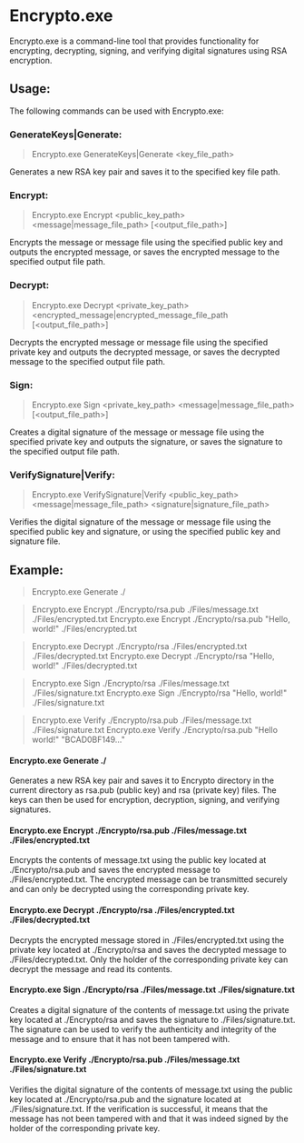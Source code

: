 
# Encrypto.exe

  

Encrypto.exe is a command-line tool that provides functionality for encrypting, decrypting, signing, and verifying digital signatures using RSA encryption.

  

## Usage:

  

The following commands can be used with Encrypto.exe:

  

### GenerateKeys|Generate:

  

>Encrypto.exe GenerateKeys|Generate <key_file_path>

Generates a new RSA key pair and saves it to the specified key file path.

  
  

### Encrypt:

>Encrypto.exe Encrypt <public_key_path>  <message|message_file_path> [<output_file_path>]

Encrypts the message or message file using the specified public key and outputs the encrypted message, or saves the encrypted message to the specified output file path.

  
  

### Decrypt:

>Encrypto.exe Decrypt <private_key_path>  <encrypted_message|encrypted_message_file_path [<output_file_path>]

Decrypts the encrypted message or message file using the specified private key and outputs the decrypted message, or saves the decrypted message to the specified output file path.

  
  

### Sign:

>Encrypto.exe Sign <private_key_path>  <message|message_file_path> [<output_file_path>]

Creates a digital signature of the message or message file using the specified private key and outputs the signature, or saves the signature to the specified output file path.

  
  

### VerifySignature|Verify:

>Encrypto.exe VerifySignature|Verify <public_key_path>  <message|message_file_path>  <signature|signature_file_path>

Verifies the digital signature of the message or message file using the specified public key and signature, or using the specified public key and signature file.

  

## Example:

>Encrypto.exe Generate ./

>Encrypto.exe Encrypt ./Encrypto/rsa.pub ./Files/message.txt ./Files/encrypted.txt
>Encrypto.exe Encrypt ./Encrypto/rsa.pub "Hello, world!" ./Files/encrypted.txt

>Encrypto.exe Decrypt ./Encrypto/rsa ./Files/encrypted.txt ./Files/decrypted.txt
>Encrypto.exe Decrypt ./Encrypto/rsa "Hello, world!" ./Files/decrypted.txt

>Encrypto.exe Sign ./Encrypto/rsa ./Files/message.txt ./Files/signature.txt
>Encrypto.exe Sign ./Encrypto/rsa "Hello, world!" ./Files/signature.txt

>Encrypto.exe Verify ./Encrypto/rsa.pub ./Files/message.txt ./Files/signature.txt
>Encrypto.exe Verify ./Encrypto/rsa.pub "Hello world!" "BCAD0BF149..."

  
  

#### Encrypto.exe Generate ./

Generates a new RSA key pair and saves it to Encrypto directory in the current directory as rsa.pub (public key) and rsa (private key) files. The keys can then be used for encryption, decryption, signing, and verifying signatures.

  

#### Encrypto.exe Encrypt ./Encrypto/rsa.pub ./Files/message.txt ./Files/encrypted.txt

Encrypts the contents of message.txt using the public key located at ./Encrypto/rsa.pub and saves the encrypted message to ./Files/encrypted.txt. The encrypted message can be transmitted securely and can only be decrypted using the corresponding private key.

  

#### Encrypto.exe Decrypt ./Encrypto/rsa ./Files/encrypted.txt ./Files/decrypted.txt

Decrypts the encrypted message stored in ./Files/encrypted.txt using the private key located at ./Encrypto/rsa and saves the decrypted message to ./Files/decrypted.txt. Only the holder of the corresponding private key can decrypt the message and read its contents.

  

#### Encrypto.exe Sign ./Encrypto/rsa ./Files/message.txt ./Files/signature.txt

Creates a digital signature of the contents of message.txt using the private key located at ./Encrypto/rsa and saves the signature to ./Files/signature.txt. The signature can be used to verify the authenticity and integrity of the message and to ensure that it has not been tampered with.

  

#### Encrypto.exe Verify ./Encrypto/rsa.pub ./Files/message.txt ./Files/signature.txt

Verifies the digital signature of the contents of message.txt using the public key located at ./Encrypto/rsa.pub and the signature located at ./Files/signature.txt. If the verification is successful, it means that the message has not been tampered with and that it was indeed signed by the holder of the corresponding private key.
